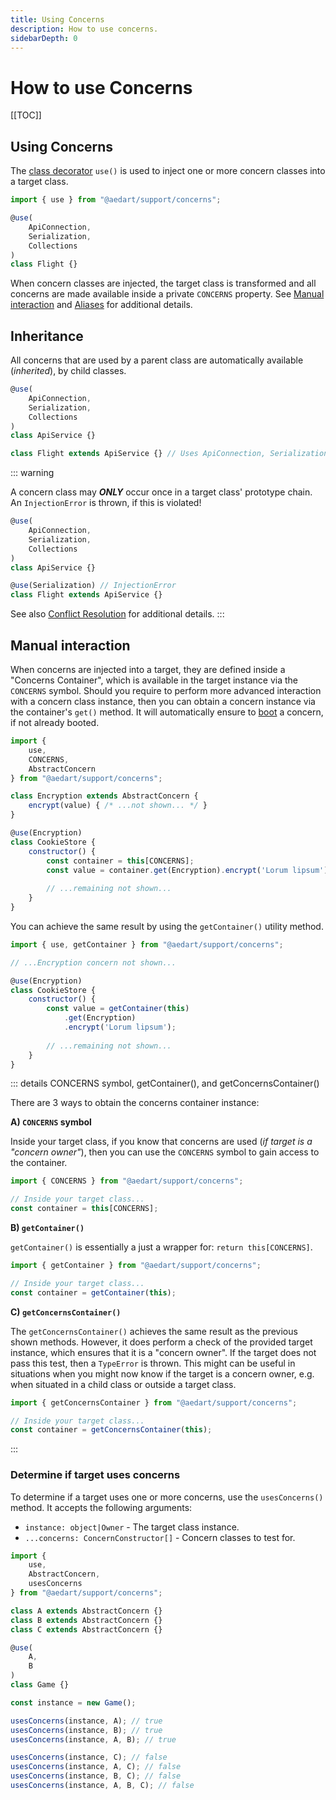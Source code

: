 ```yaml
---
title: Using Concerns
description: How to use concerns.
sidebarDepth: 0
---
```


# How to use Concerns

[[TOC]]

## Using Concerns

The [class decorator](https://github.com/tc39/proposal-decorators) `use()` is used to inject one or more concern classes into a target class. 

```js
import { use } from "@aedart/support/concerns";

@use(
    ApiConnection,
    Serialization,
    Collections
)
class Flight {}
```

When concern classes are injected, the target class is transformed and all concerns are made available inside a private `CONCERNS` property.
See [Manual interaction](#manual-interaction) and [Aliases](./aliases.md) for additional details.

## Inheritance

All concerns that are used by a parent class are automatically available (_inherited_), by child classes.

```js
@use(
    ApiConnection,
    Serialization,
    Collections
)
class ApiService {}

class Flight extends ApiService {} // Uses ApiConnection, Serialization, ...etc
```

::: warning

A concern class may _**ONLY**_ occur once in a target class' prototype chain.
An `InjectionError` is thrown, if this is violated!

```js
@use(
    ApiConnection,
    Serialization,
    Collections
)
class ApiService {}

@use(Serialization) // InjectionError
class Flight extends ApiService {}
```

See also [Conflict Resolution](./conflictResolution.md) for additional details.
:::

## Manual interaction

When concerns are injected into a target, they are defined inside a "Concerns Container", which is available in the target instance via the `CONCERNS` symbol. 
Should you require to perform more advanced interaction with a concern class instance, then you can obtain a concern instance via the container's `get()` method.
It will automatically ensure to [boot](./booting.md) a concern, if not already booted.

```js
import {
    use,
    CONCERNS,
    AbstractConcern
} from "@aedart/support/concerns";

class Encryption extends AbstractConcern {
    encrypt(value) { /* ...not shown... */ }
}

@use(Encryption)
class CookieStore {
    constructor() {
        const container = this[CONCERNS];
        const value = container.get(Encryption).encrypt('Lorum lipsum');
        
        // ...remaining not shown...
    }
}
```

You can achieve the same result by using the `getContainer()` utility method.

```js
import { use, getContainer } from "@aedart/support/concerns";

// ...Encryption concern not shown...

@use(Encryption)
class CookieStore {
    constructor() {
        const value = getContainer(this)
            .get(Encryption)
            .encrypt('Lorum lipsum');
        
        // ...remaining not shown...
    }
}
```

::: details CONCERNS symbol, getContainer(), and getConcernsContainer()

There are 3 ways to obtain the concerns container instance:

**A) `CONCERNS` symbol**

Inside your target class, if you know that concerns are used (_if target is a "concern owner"_),
then you can use the `CONCERNS` symbol to gain access to the container.

```js
import { CONCERNS } from "@aedart/support/concerns";

// Inside your target class...
const container = this[CONCERNS];
```

**B) `getContainer()`**

`getContainer()` is essentially a just a wrapper for: `return this[CONCERNS]`.

```js
import { getContainer } from "@aedart/support/concerns";

// Inside your target class...
const container = getContainer(this);
```

**C) `getConcernsContainer()`**

The `getConcernsContainer()` achieves the same result as the previous shown methods. However, it does perform a
check of the provided target instance, which ensures that it is a "concern owner".
If the target does not pass this test, then a `TypeError` is thrown.
This might can be useful in situations when you might now know if the target is a concern owner, e.g. when situated
in a child class or outside a target class.

```js
import { getConcernsContainer } from "@aedart/support/concerns";

// Inside your target class...
const container = getConcernsContainer(this);
```
:::

### Determine if target uses concerns

To determine if a target uses one or more concerns, use the `usesConcerns()` method.
It accepts the following arguments:

- `instance: object|Owner` - The target class instance.
- `...concerns: ConcernConstructor[]` - Concern classes to test for.

```js
import {
    use,
    AbstractConcern,
    usesConcerns
} from "@aedart/support/concerns";

class A extends AbstractConcern {}
class B extends AbstractConcern {}
class C extends AbstractConcern {}

@use(
    A,
    B
)
class Game {}

const instance = new Game();

usesConcerns(instance, A); // true
usesConcerns(instance, B); // true
usesConcerns(instance, A, B); // true

usesConcerns(instance, C); // false
usesConcerns(instance, A, C); // false
usesConcerns(instance, B, C); // false
usesConcerns(instance, A, B, C); // false
```